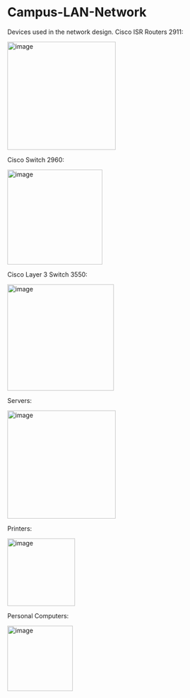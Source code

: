 # Campus-LAN-Network


Devices used in the network design.
Cisco ISR Routers 2911:

<img width="245" alt="image" src="https://github.com/aakbarjon/Campus-LAN-Network/assets/99519116/4d607f0f-bfea-45ba-bdb9-65cf7114526e">

    
Cisco Switch 2960:

<img width="215" alt="image" src="https://github.com/aakbarjon/Campus-LAN-Network/assets/99519116/b9773b44-d610-4ea3-b487-dc7c5908fb81">


 			 
Cisco Layer 3 Switch 3550:


<img width="241" alt="image" src="https://github.com/aakbarjon/Campus-LAN-Network/assets/99519116/ee54af0b-991d-4c71-9237-a5dadd0d3aa4">


 					 
Servers:

<img width="245" alt="image" src="https://github.com/aakbarjon/Campus-LAN-Network/assets/99519116/ebbb52cd-0488-41e1-823d-105ea605d9d2">

 			 


Printers:

<img width="153" alt="image" src="https://github.com/aakbarjon/Campus-LAN-Network/assets/99519116/7312e4f8-2c53-4b0f-9a66-b82b5756d8ef">

 				 
Personal Computers:

<img width="148" alt="image" src="https://github.com/aakbarjon/Campus-LAN-Network/assets/99519116/470f3cc3-7a15-4059-9597-a6f1c70dce52">


 				 
